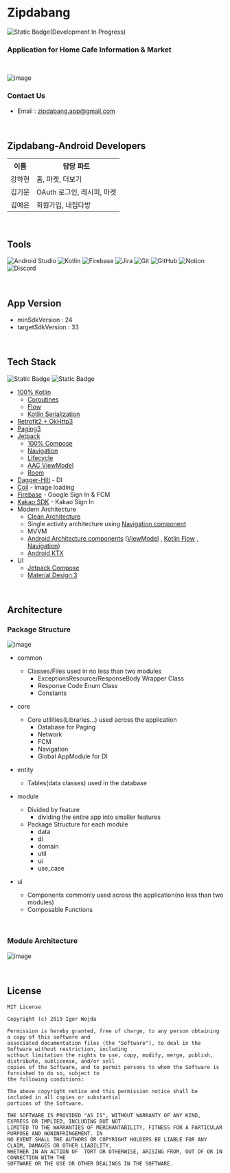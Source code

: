# Zipdabang

![Static Badge](https://img.shields.io/badge/version-2.0.0-blue)(Development In Progress)

### Application for Home Cafe Information & Market

<br>

![image](https://github.com/zipdabang/android/assets/101035437/a6de08ad-4599-45e9-a8a3-bc3643d02ba0)

### Contact Us

* Email : zipdabang.app@gmail.com

<br>

## Zipdabang-Android Developers

<table>
    <tr><th>이름</th><th>담당 파트</th></tr>
    <tr><td>강하현</td><td>홈, 마켓, 더보기</td></tr>
    <tr><td>김기문</td><td>OAuth 로그인, 레시피, 마켓</td></tr>
    <tr><td>김예은</td><td>회원가입, 내집다방</td></tr>
</table>

<br>

## Tools

![Android Studio](https://img.shields.io/badge/Android%20Studio-3DDC84.svg?style=for-the-badge&logo=android-studio&logoColor=white)
![Kotlin](https://img.shields.io/badge/kotlin-%237F52FF.svg?style=for-the-badge&logo=kotlin&logoColor=white)
![Firebase](https://img.shields.io/badge/Firebase-039BE5?style=for-the-badge&logo=Firebase&logoColor=white)
![Jira](https://img.shields.io/badge/jira-%230A0FFF.svg?style=for-the-badge&logo=jira&logoColor=white)
![Git](https://img.shields.io/badge/git-%23F05033.svg?style=for-the-badge&logo=git&logoColor=white)
![GitHub](https://img.shields.io/badge/github-%23121011.svg?style=for-the-badge&logo=github&logoColor=white)
![Notion](https://img.shields.io/badge/Notion-%23000000.svg?style=for-the-badge&logo=notion&logoColor=white)
![Discord](https://img.shields.io/badge/Discord-%235865F2.svg?style=for-the-badge&logo=discord&logoColor=white)

<br>

## App Version
* minSdkVersion : 24
* targetSdkVersion : 33

<br>

## Tech Stack

![Static Badge](https://img.shields.io/badge/100%25-Kotlin-blue)
![Static Badge](https://img.shields.io/badge/100%25-Compose-green)

* [100% Kotlin](https://kotlinlang.org/)
    + [Coroutines](https://kotlinlang.org/docs/reference/coroutines-overview.html)
    + [Flow](https://kotlinlang.org/docs/flow.html)
    + [Kotlin Serialization](https://kotlinlang.org/docs/serialization.html)
* [Retrofit2 + OkHttp3](https://square.github.io/retrofit/)
* [Paging3](https://developer.android.com/topic/libraries/architecture/paging/v3-overview)
* [Jetpack](https://developer.android.com/jetpack)
    * [100% Compose](https://developer.android.com/jetpack/compose) 
    * [Navigation](https://developer.android.com/topic/libraries/architecture/navigation/)
    * [Lifecycle](https://developer.android.com/topic/libraries/architecture/lifecycle)
    * [AAC ViewModel](https://developer.android.com/topic/libraries/architecture/viewmodel)
    * [Room](https://developer.android.com/jetpack/androidx/releases/room)
* [Dagger-Hilt](https://dagger.dev/hilt/) - DI
* [Coil](https://github.com/coil-kt/coil) - image loading
* [Firebase](https://firebase.google.com/docs) - Google Sign In & FCM
* [Kakao SDK](https://developers.kakao.com/docs/latest/ko/kakaologin/android) - Kakao Sign In
* Modern Architecture
    * [Clean Architecture](https://blog.cleancoder.com/uncle-bob/2012/08/13/the-clean-architecture.html)
    * Single activity architecture
      using [Navigation component](https://developer.android.com/guide/navigation/navigation-getting-started)
    * MVVM
    * [Android Architecture components](https://developer.android.com/topic/libraries/architecture)
      ([ViewModel](https://developer.android.com/topic/libraries/architecture/viewmodel)
      , [Kotlin Flow](https://kotlinlang.org/docs/flow.html)
      , [Navigation](https://developer.android.com/jetpack/androidx/releases/navigation))
    * [Android KTX](https://developer.android.com/kotlin/ktx)
* UI
    * [Jetpack Compose](https://developer.android.com/jetpack/compose)
    * [Material Design 3](https://m3.material.io/)

<br>

## Architecture

### Package Structure

![image](https://github.com/kmkim2689/paging3-unsplash/assets/101035437/beb89b13-8d1c-4419-874f-199772d00c53)

* common
  * Classes/Files used in no less than two modules
    * ExceptionsResource/ResponseBody Wrapper Class
    * Response Code Enum Class
    * Constants
    
* core
  * Core utilities(Libraries...) used across the application
    * Database for Paging
    * Network
    * FCM
    * Navigation
    * Global AppModule for DI

* entity
  * Tables(data classes) used in the database

* module
  * Divided by feature
    * dividing the entire app into smaller features
  * Package Structure for each module
    * data
    * di
    * domain
    * util
    * ui
    * use_case

* ui
  * Components commonly used across the application(no less than two modules)
  * Composable Functions

<br>

### Module Architecture

![image](https://github.com/kmkim2689/paging3-unsplash/assets/101035437/f83d14ee-314a-42e8-a5e2-d78c72c140dd)

<br>

## License
```
MIT License

Copyright (c) 2019 Igor Wojda

Permission is hereby granted, free of charge, to any person obtaining a copy of this software and
associated documentation files (the "Software"), to deal in the Software without restriction, including
without limitation the rights to use, copy, modify, merge, publish, distribute, sublicense, and/or sell
copies of the Software, and to permit persons to whom the Software is furnished to do so, subject to
the following conditions:

The above copyright notice and this permission notice shall be included in all copies or substantial
portions of the Software.

THE SOFTWARE IS PROVIDED "AS IS", WITHOUT WARRANTY OF ANY KIND, EXPRESS OR IMPLIED, INCLUDING BUT NOT
LIMITED TO THE WARRANTIES OF MERCHANTABILITY, FITNESS FOR A PARTICULAR PURPOSE AND NONINFRINGEMENT. IN
NO EVENT SHALL THE AUTHORS OR COPYRIGHT HOLDERS BE LIABLE FOR ANY CLAIM, DAMAGES OR OTHER LIABILITY,
WHETHER IN AN ACTION OF  TORT OR OTHERWISE, ARISING FROM, OUT OF OR IN CONNECTION WITH THE
SOFTWARE OR THE USE OR OTHER DEALINGS IN THE SOFTWARE.
```
